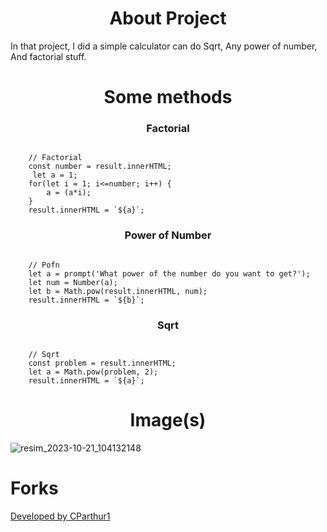 <div align="center"><h1>About Project</h1></div>
<p>In that project, I did a simple calculator can do Sqrt, Any power of number, And factorial stuff.</p>

<div align="center"><h1>Some methods</h1></div>

<div align="center"><h3>Factorial</h3></div>

```

    // Factorial
    const number = result.innerHTML;
     let a = 1;
    for(let i = 1; i<=number; i++) {
        a = (a*i);
    }
    result.innerHTML = `${a}`;

```

<div align="center"><h3>Power of Number</h3></div>

```

    // Pofn
    let a = prompt('What power of the number do you want to get?');
    let num = Number(a);
    let b = Math.pow(result.innerHTML, num);
    result.innerHTML = `${b}`;

```

<div align="center"><h3>Sqrt</h3></div>

```

    // Sqrt
    const problem = result.innerHTML;
    let a = Math.pow(problem, 2);
    result.innerHTML = `${a}`;

```

<div align="center"><h1>Image(s)</h1></div>

![resim_2023-10-21_104132148](https://github.com/hacimertgokhan/Calculator/assets/64479768/f606e046-2110-44f9-b1e2-cde89d3552a9)

# Forks

[Developed by CParthur1](https://github.com/cparthur1/iOSCalc_Replacer)
